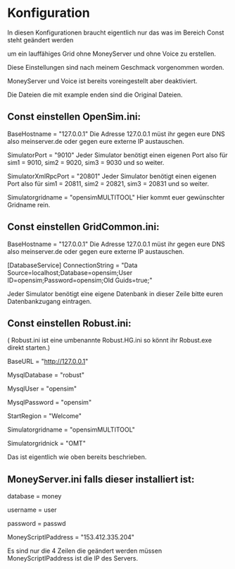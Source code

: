 # Konfiguration
In diesen Konfigurationen braucht eigentlich nur das was im Bereich Const steht geändert werden 

um ein lauffähiges Grid ohne MoneyServer und ohne Voice zu erstellen.

Diese Einstellungen sind nach meinem Geschmack vorgenommen worden.

MoneyServer und Voice ist bereits voreingestellt aber deaktiviert.

Die Dateien die mit example enden sind die Original Dateien.

## Const einstellen OpenSim.ini:
BaseHostname = "127.0.0.1" Die Adresse 127.0.0.1 müst ihr gegen eure DNS also meinserver.de oder gegen eure externe IP austauschen.

SimulatorPort = "9010"  Jeder Simulator benötigt einen eigenen Port also für sim1 = 9010, sim2 = 9020, sim3 = 9030 und so weiter.

SimulatorXmlRpcPort = "20801" Jeder Simulator benötigt einen eigenen Port also für sim1 = 20811, sim2 = 20821, sim3 = 20831 und so weiter.

Simulatorgridname = "opensimMULTITOOL"  Hier kommt euer gewünschter Gridname rein.

## Const einstellen GridCommon.ini:

BaseHostname = "127.0.0.1" Die Adresse 127.0.0.1 müst ihr gegen eure DNS also meinserver.de oder gegen eure externe IP austauschen.

[DatabaseService] 
ConnectionString = "Data Source=localhost;Database=opensim;User ID=opensim;Password=opensim;Old Guids=true;"  

Jeder Simulator benötigt eine eigene Datenbank in dieser Zeile  bitte euren Datenbankzugang eintragen.

## Const einstellen Robust.ini:
( Robust.ini ist eine umbenannte Robust.HG.ini so könnt ihr Robust.exe direkt starten.)

BaseURL = "http://127.0.0.1"

MysqlDatabase = "robust"

MysqlUser = "opensim"

MysqlPassword = "opensim"

StartRegion = "Welcome"

Simulatorgridname = "opensimMULTITOOL"

Simulatorgridnick = "OMT"

Das ist eigentlich wie oben bereits beschrieben.

## MoneyServer.ini falls dieser installiert ist:

database = money

username = user

password = passwd 

MoneyScriptIPaddress = "153.412.335.204"

Es sind nur die 4 Zeilen die geändert werden müssen  MoneyScriptIPaddress ist die IP des Servers.
